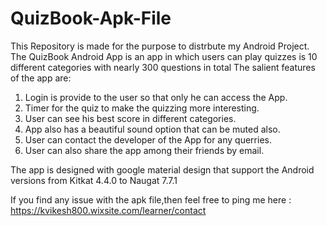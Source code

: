 # QuizBook-Apk-File
This Repository is made for the purpose to distrbute my Android Project.
The QuizBook Android App is an app in which users can play quizzes is 10 different categories with nearly 300 questions in total
The salient features of the app are:
   1. Login is provide to the user so that only he can access the App.
   2. Timer for the quiz to make the quizzing more interesting.
   3. User can see his best score in different categories.
   4. App also has a beautiful sound option that can be muted also.
   5. User can contact the developer of the App for any querries.
   6. User can also share the app among their friends by email.
   
The app is designed with google material design that support the Android versions from Kitkat 4.4.0 to Naugat 7.7.1 


If you find any issue with the apk file,then feel free to ping me here : https://kvikesh800.wixsite.com/learner/contact
